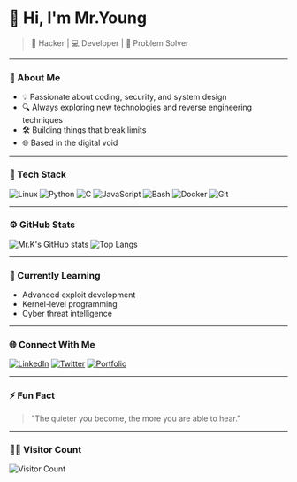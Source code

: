 # 👋 Hi, I'm Mr.Young  

> 🚀 Hacker | 💻 Developer | 🧠 Problem Solver  

---

### 🧩 About Me
- 💡 Passionate about coding, security, and system design  
- 🔍 Always exploring new technologies and reverse engineering techniques  
- 🛠️ Building things that break limits  
- 🌐 Based in the digital void  

---

### 🧰 Tech Stack
![Linux](https://img.shields.io/badge/Linux-000?style=for-the-badge&logo=linux)
![Python](https://img.shields.io/badge/Python-000?style=for-the-badge&logo=python)
![C](https://img.shields.io/badge/C-000?style=for-the-badge&logo=c)
![JavaScript](https://img.shields.io/badge/JavaScript-000?style=for-the-badge&logo=javascript)
![Bash](https://img.shields.io/badge/Bash-000?style=for-the-badge&logo=gnubash)
![Docker](https://img.shields.io/badge/Docker-000?style=for-the-badge&logo=docker)
![Git](https://img.shields.io/badge/Git-000?style=for-the-badge&logo=git)

---

### ⚙️ GitHub Stats
![Mr.K's GitHub stats](https://github-readme-stats.vercel.app/api?username=USERNAME&show_icons=true&theme=tokyonight)
![Top Langs](https://github-readme-stats.vercel.app/api/top-langs/?username=USERNAME&layout=compact&theme=tokyonight)

---

### 🧠 Currently Learning
- Advanced exploit development  
- Kernel-level programming  
- Cyber threat intelligence  

---

### 🌐 Connect With Me
[![LinkedIn](https://img.shields.io/badge/LinkedIn-000?style=for-the-badge&logo=linkedin)](https://linkedin.com/in/YOURPROFILE)
[![Twitter](https://img.shields.io/badge/Twitter-000?style=for-the-badge&logo=x)](https://x.com/YOURHANDLE)
[![Portfolio](https://img.shields.io/badge/Portfolio-000?style=for-the-badge&logo=vercel)](https://YOURPORTFOLIOURL)

---

### ⚡ Fun Fact
> "The quieter you become, the more you are able to hear."

---

### 🧑‍💻 Visitor Count
![Visitor Count](https://komarev.com/ghpvc/?username=USERNAME&style=for-the-badge&color=blue)
